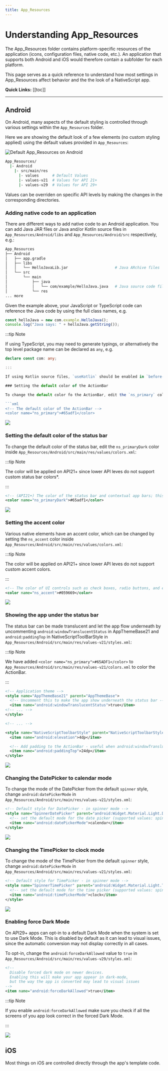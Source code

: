 ```yaml
---
title: App_Resources
---
```


# Understanding App_Resources

The App_Resources folder contains platform-specific resources of the application (icons, configuration files, native code, etc.).  An application that supports both Android and iOS would therefore contain a subfolder for each platform.

This page serves as a quick reference to understand how most settings in App_Resources affect behavior and the the look of a NativeScript app.

**Quick Links:**
[[toc]]

---

## Android

On Android, many aspects of the default styling is controlled through various settings within the `App_Resources` folder.

Here we are showing the default look of a few elements (no custom styling applied) using the default values provided in `App_Resources`:

![Default App_Resources on Android](/assets/app-resources/default_app_resources_android.png)

```bash
App_Resources/
  |- Android
    |- src/main/res
      |- values      # Default Values
      |- values-v21  # Values for API 21+
      |- values-v29  # Values for API 29+
```

Values can be overriden on specific API levels by making the changes in the corresponding directories.

### Adding native code to an application

There are different ways to add native code to an Android application.  You can add Java JAR files or Java and/or Kotlin source files in `App_Resources/Android/libs` and `App_Resources/Android/src` respectively, e.g.:

```bash
App_Resources
├── Android
│   ├── app.gradle
│   ├── libs
│   │   └── HelloJavaLib.jar                     # Java ARchive files
│   └── src
│       └── main
│           ├── java
│           │   └── com/example/HelloJava.java   # Java source code files
│           └── res
... more 
```

Given the example above, your JavaScript or TypeScript code can reference the Java code by using the full class names, e.g.

```typescript
const helloJava = new com.example.HelloJava();
console.log("Java says: " + helloJava.getString());
```

:::tip Note

If using TypeScript, you may need to generate typings, or alternatively the top level package name can be declared as `any`, e.g.

```typescript
declare const com: any;

:::

If using Kotlin source files, `useKotlin` should be enabled in `before-plugins.gradle` or `app.gradle`

### Setting the default color of the ActionBar

To change the default color fo the ActionBar, edit the `ns_primary` color inside `App_Resources/Android/src/main/res/values/colors.xml`:

```xml
<!-- The default color of the ActionBar -->
<color name="ns_primary">#65adf1</color>
```

![](/assets/app-resources/custom_action_bar_color.png)

### Setting the default color of the status bar

To change the default color of the status bar, edit the `ns_primaryDark` color inside `App_Resources/Android/src/main/res/values/colors.xml`:

:::tip Note

The color will be applied on API21+ since lower API leves do not support custom status bar colors\*.

:::

```xml
<!-- (API21+) The color of the status bar and contextual app bars; this is normally a dark version of colorPrimary. -->
<color name="ns_primaryDark">#65adf1</color>
```

![](/assets/app-resources/custom_status_bar_color.png)

### Setting the accent color

Various native elements have an accent color, which can be changed by setting the `ns_accent` color inside `App_Resources/Android/src/main/res/values/colors.xml`:

:::tip Note

The color will be applied on API21+ since lower API leves do not support custom accent colors.

:::

```xml
<!-- The color of UI controls such as check boxes, radio buttons, and edit text boxes. -->
<color name="ns_accent">#059669</color>
```

![](/assets/app-resources/custom_accent_color.png)

### Showing the app under the status bar

The status bar can be made translucent and let the app flow underneath by uncommenting `android:windowTranslucentStatus` in AppThemeBase21 and `android:paddingTop` in NativeScriptToolBarStyle in `App_Resources/Android/src/main/res/values-v21/styles.xml`:

:::tip Note

We have added `<color name="ns_primary">#65ADF1</color>` to `App_Resources/Android/src/main/res/values-v21/colors.xml` to color the ActionBar.

:::

```xml
<!-- Application theme -->
<style name="AppThemeBase21" parent="AppThemeBase">
  <!-- Uncomment this to make the app show underneath the status bar -->
  <item name="android:windowTranslucentStatus">true</item>
<!-- ... -->
</style>

<!-- ... -->

<style name="NativeScriptToolbarStyle" parent="NativeScriptToolbarStyleBase">
  <item name="android:elevation">4dp</item>

  <!-- Add padding to the ActionBar - useful when android:windowTranslucentStatus is set to true -->
  <item name="android:paddingTop">24dp</item>
</style>
```

![](/assets/app-resources/action_bar_under_status_bar.png)

### Changing the DatePicker to calendar mode

To change the mode of the DatePicker from the default `spinner` style, change `android:datePickerMode` in `App_Resources/Android/src/main/res/values-v21/styles.xml`:

```xml
<!-- Default style for DatePicker - in spinner mode -->
<style name="SpinnerDatePicker" parent="android:Widget.Material.Light.DatePicker">
  <!-- set the default mode for the date picker (supported values: spinner, calendar)  -->
  <item name="android:datePickerMode">calendar</item>
</style>
```

![](/assets/app-resources/date_picker_calendar_mode.png)

### Changing the TimePicker to clock mode

To change the mode of the TimePicker from the default `spinner` style, change `android:datePickerMode` in `App_Resources/Android/src/main/res/values-v21/styles.xml`:

```xml
<!-- Default style for TimePicker - in spinner mode -->
<style name="SpinnerTimePicker" parent="android:Widget.Material.Light.TimePicker">
  <!-- set the default mode for the time picker (supported values: spinner, clock)  -->
  <item name="android:timePickerMode">clock</item>
</style>
```

![](/assets/app-resources/time_picker_clock_mode.png)

### Enabling force Dark Mode

On API29+ apps can opt-in to a default Dark Mode when the system is set to use Dark Mode. This is disabled by default as it can lead to visual issues, since the automatic conversion may not display correctly in all cases.

To opt-in, change the `android:forceDarkAllowed` value to `true` in `App_Resources/Android/src/main/res/values-v29/styles.xml`:

```xml
<!-- 
  Disable forced dark mode on newer devices. 
  Enabling this will make your app appear in dark-mode, 
  but the way the app is converted may lead to visual issues 
-->
<item name="android:forceDarkAllowed">true</item>
```

:::tip Note

If you enable `android:forceDarkAllowed` make sure you check if all the screens of you app look correct in the forced Dark Mode.

:::

![](/assets/app-resources/android_force_dark_mode.png)

## iOS

Most things on iOS are controlled directly through the app's template code.
